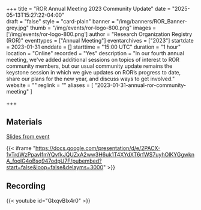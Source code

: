 +++
title = "ROR Annual Meeting 2023	Community Update" 
date = "2025-05-13T15:27:22-04:00"  
draft = "false" 
style = "card-plain" 
banner = "/img/banners/ROR_Banner-grey.jpg" 
thumb = "/img/events/ror-logo-800.png" 
images = ['/img/events/ror-logo-800.png']
author = "Research Organization Registry (ROR)" 
eventtypes = ["Annual Meeting"]
eventarchives = ["2023"]
startdate = 2023-01-31
enddate = []
starttime = "15:00 UTC"
duration = "1 hour"
location = "Online"
recorded = "Yes"
description = "In our fourth annual meeting, we've added additional sessions on topics of interest to ROR community members, but our usual community update remains the keystone session in which we give updates on ROR’s progress to date, share our plans for the new year, and discuss ways to get involved."
website = ""
reglink = ""
aliases = [ "2023-01-31-annual-ror-community-meeting" ]

+++

## Materials

[Slides from event](https://docs.google.com/presentation/d/e/2PACX-1vTrdWzPpavIfmYQvfkJQUZxA2ww3H6uk1T4XYdXT6rfWS7uyhOlKYGgwknA_foolG4oBsq947odpU7F/pubembed?start=false&loop=false&delayms=3000)

{{< iframe "https://docs.google.com/presentation/d/e/2PACX-1vTrdWzPpavIfmYQvfkJQUZxA2ww3H6uk1T4XYdXT6rfWS7uyhOlKYGgwknA_foolG4oBsq947odpU7F/pubembed?start=false&loop=false&delayms=3000" >}}

## Recording 

{{< youtube id="GIxqvBIx4r0" >}}

